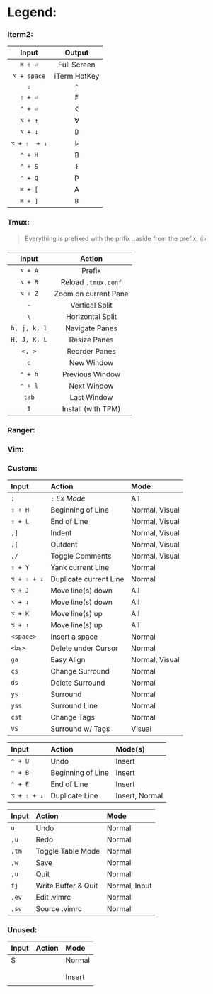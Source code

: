 # Legend:

### Iterm2:

|     Input    |    Output    |
|:------------:|:------------:|
|    `⌘ + ⏎`   |  Full Screen |
|  `⌥ + space` | iTerm HotKey |
|      `⇪`     |      `⌃`     |
|    `⇧ + ⏎`   |       𐌄      |
|    `⌃ + ⏎`   |       𐌂      |
|    `⌥ + ↑`   |       𐌞      |
|    `⌥ + ↓`   |       𐌃      |
| `⌥ + ⇧  + ↓` |       𐌋      |
|    `⌃ + H`   |       𐌇      |
|    `⌃ + S`   |       𐌔      |
|    `⌃ + Q`   |       𐌐      |
|    `⌘ + [`   |       𐌀      |
|    `⌘ + ]`   |       𐌁      |


### Tmux:

> Everything is prefixed with the prifix ..aside from the prefix. 👍

|     Input    |        Action        |
|:------------:|:--------------------:|
|    `⌥ + A`   |        Prefix        |
|    `⌥ + R`   |  Reload `.tmux.conf` |
|    `⌥ + Z`   | Zoom on current Pane |
|      `-`     |    Vertical Split    |
|      `\`     |   Horizontal Split   |
| `h, j, k, l` |    Navigate Panes    |
| `H, J, K, L` |     Resize Panes     |
|    `<, >`    |     Reorder Panes    |
|      `c`     |      New Window      |
|    `⌃ + h`   |    Previous Window   |
|    `⌃ + l`   |      Next Window     |
|     `tab`    |      Last Window     |
|      `I`     |  Install (with TPM)  |

### Ranger: ###



### Vim:

### Custom:



| Input       | Action                 | Mode           |
|:------------|:-----------------------|:---------------|
| `;`         | `:` *Ex Mode*          | All            |
| `⇧ + H`     | Beginning of Line      | Normal, Visual |
| `⇧ + L`     | End of Line            | Normal, Visual |
| `,]`        | Indent                 | Normal, Visual |
| `,[`        | Outdent                | Normal, Visual |
| `,/`        | Toggle Comments        | Normal, Visual |
| `⇧ + Y`     | Yank current Line      | Normal         |
| `⌥ + ⇧ + ↓` | Duplicate current Line | Normal         |
| `⌥ + J`     | Move line(s) down      | All            |
| `⌥ + ↓`     | Move line(s) down      | All            |
| `⌥ + K`     | Move line(s) up        | All            |
| `⌥ + ↑`     | Move line(s) up        | All            |
| `<space>`   | Insert a space         | Normal         |
| `<bs>`      | Delete under Cursor    | Normal         |
| `ga`        | Easy Align             | Normal, Visual |
| `cs`        | Change Surround        | Normal         |
| `ds`        | Delete Surround        | Normal         |
| `ys`        | Surround               | Normal         |
| `yss`       | Surround Line          | Normal         |
| `cst`       | Change Tags            | Normal         |
| `VS`        | Surround w/ Tags       | Visual         |


| Input       | Action            | Mode(s)        |
|:------------|:------------------|:---------------|
| `⌃ + U`     | Undo              | Insert         |
| `⌃ + B`     | Beginning of Line | Insert         |
| `⌃ + E`     | End of Line       | Insert         |
| `⌥ + ⇧ + ↓` | Duplicate Line    | Insert, Normal |

| Input | Action              | Mode          |
|:------|:--------------------|:--------------|
| `u`   | Undo                | Normal        |
| `,u`  | Redo                | Normal        |
| `,tm` | Toggle Table Mode   | Normal        |
| `,w`  | Save                | Normal        |
| `,u`  | Quit                | Normal        |
| `fj`  | Write Buffer & Quit | Normal, Input |
| `,ev` | Edit .vimrc         | Normal        |
| `,sv` | Source .vimrc       | Normal        |


### Unused:

| Input | Action | Mode   |
|:------|:-------|:-------|
| S     |        | Normal |
| <C-h> |        |        |
| <C-i> |        |        |
| <C-f> |        | Insert |
| <C-m> |        |        |

